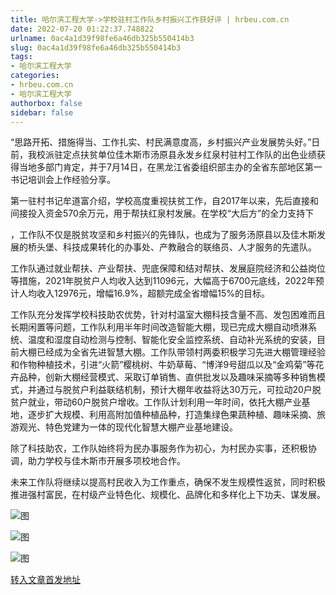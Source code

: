 ```yaml
---
title: 哈尔滨工程大学->学校驻村工作队乡村振兴工作获好评 | hrbeu.com.cn
date: 2022-07-20 01:22:37.748822
urlname: 0ac4a1d39f98fe6a46db325b550414b3
slug: 0ac4a1d39f98fe6a46db325b550414b3
tags: 
- 哈尔滨工程大学
categories:
- hrbeu.com.cn
- 哈尔滨工程大学
authorbox: false
sidebar: false
---
```

“思路开拓、措施得当、工作扎实、村民满意度高，乡村振兴产业发展势头好。”日前，我校派驻定点扶贫单位佳木斯市汤原县永发乡红泉村驻村工作队的出色业绩获得当地多部门肯定，并于7月14日，在黑龙江省委组织部主办的全省东部地区第一书记培训会上作经验分享。  

第一驻村书记牟道富介绍，学校高度重视扶贫工作，自2017年以来，先后直接和间接投入资金570余万元，用于帮扶红泉村发展。在学校“大后方”的全力支持下
<!--more-->
，工作队不仅是脱贫攻坚和乡村振兴的先锋队，也成为了服务汤原县以及佳木斯发展的桥头堡、科技成果转化的办事处、产教融合的联络员、人才服务的先遣队。

工作队通过就业帮扶、产业帮扶、兜底保障和结对帮扶、发展庭院经济和公益岗位等措施，2021年脱贫户人均收入达到11096元，大幅高于6700元底线，2022年预计人均收入12976元，增幅16.9%，超额完成全省增幅15%的目标。

工作队充分发挥学校科技助农优势，针对村温室大棚科技含量不高、发包困难而且长期闲置等问题，工作队利用半年时间改造智能大棚，现已完成大棚自动喷淋系统、温度和湿度自动检测与控制、智能化安全监控系统、自动补光系统的安装，目前大棚已经成为全省先进智慧大棚。工作队带领村两委积极学习先进大棚管理经验和作物种植技术，引进“火箭”樱桃树、牛奶草莓、“博洋9号甜瓜以及“金鸡菊”等花卉品种，创新大棚经营模式、采取订单销售、直供批发以及趣味采摘等多种销售模式，并通过与脱贫户利益联结机制，预计大棚年收益将达30万元，可拉动20户脱贫户就业，带动60户脱贫户增收。工作队计划利用一年时间，依托大棚产业基地，逐步扩大规模、利用高附加值种植品种，打造集绿色果蔬种植、趣味采摘、旅游观光、特色党建为一体的现代化智慧大棚产业基地建设。

除了科技助农，工作队始终将为民办事服务作为初心，为村民办实事，还积极协调，助力学校与佳木斯市开展多项校地合作。

未来工作队将继续以提高村民收入为工作重点，确保不发生规模性返贫，同时积极推进强村富民，在村级产业特色化、规模化、品牌化和多样化上下功夫、谋发展。

![图](http://gongxue.cn/__local/4/55/4B/93DABFE5E1F5A7DA95157371137_F037CE29_12263.jpg)

![图](http://gongxue.cn/__local/8/6C/31/8B86389ACF51FE7BE957EF0ECA0_6C0F21BA_1DF29.png)

![图](http://gongxue.cn/__local/A/99/AD/D767F88773C05382144C6B20474_64546F80_1F988.png)

[转入文章首发地址](http://gongxue.cn/info/1141/72357.htm)